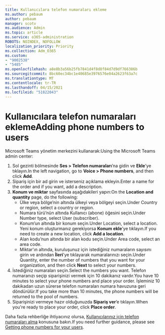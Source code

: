 ```yaml
---
title: Kullanıcılara telefon numaraları ekleme
ms.author: pebaum
author: pebaum
manager: scotv
ms.audience: Admin
ms.topic: article
ms.service: o365-administration
ROBOTS: NOINDEX, NOFOLLOW
localization_priority: Priority
ms.collection: Adm_O365
ms.custom:
- "9002538"
- "5485"
ms.openlocfilehash: a8e8b3a56b25fb7841d4f8d8f84d7d9df766386b
ms.sourcegitcommit: 8bc60ec34bc1e40685e3976576e04a2623f63a7c
ms.translationtype: MT
ms.contentlocale: tr-TR
ms.lasthandoff: 04/15/2021
ms.locfileid: "51822043"
---
```

# <a name="adding-phone-numbers-to-users"></a><span data-ttu-id="06b60-102">Kullanıcılara telefon numaraları ekleme</span><span class="sxs-lookup"><span data-stu-id="06b60-102">Adding phone numbers to users</span></span>

<span data-ttu-id="06b60-103">Microsoft Teams yönetim merkezini kullanarak:</span><span class="sxs-lookup"><span data-stu-id="06b60-103">Using the Microsoft Teams admin center:</span></span>

1. <span data-ttu-id="06b60-104">Sol gezinti bölmesinde **Ses > Telefon numaraları**’na gidin ve **Ekle**’ye tıklayın.</span><span class="sxs-lookup"><span data-stu-id="06b60-104">In the left navigation, go to **Voice > Phone numbers**, and then click **Add**.</span></span>
2. <span data-ttu-id="06b60-105">Sipariş için bir ad girin ve isterseniz açıklama ekleyin.</span><span class="sxs-lookup"><span data-stu-id="06b60-105">Enter a name for the order and if you want, add a description.</span></span>
3. <span data-ttu-id="06b60-106">**Konum ve miktar** sayfasında aşağıdakileri yapın:</span><span class="sxs-lookup"><span data-stu-id="06b60-106">On the **Location and quantity** page, do the following:</span></span>
    - <span data-ttu-id="06b60-107">Ülke veya bölge’nin altında ülkeyi veya bölgeyi seçin.</span><span class="sxs-lookup"><span data-stu-id="06b60-107">Under Country or region, select a country or region.</span></span>
    - <span data-ttu-id="06b60-108">Numara türü’nün altında Kullanıcı (abone) öğesini seçin.</span><span class="sxs-lookup"><span data-stu-id="06b60-108">Under Number type, select User (subscriber).</span></span>
    - <span data-ttu-id="06b60-109">Konum’un altında bir konum seçin.</span><span class="sxs-lookup"><span data-stu-id="06b60-109">Under Location, select a location.</span></span> <span data-ttu-id="06b60-110">Yeni konum oluşturmanız gerekiyorsa **Konum ekle**’ye tıklayın.</span><span class="sxs-lookup"><span data-stu-id="06b60-110">If you need to create a new location, click **Add a location**.</span></span>
    - <span data-ttu-id="06b60-111">Alan kodu’nun altında bir alan kodu seçin.</span><span class="sxs-lookup"><span data-stu-id="06b60-111">Under Area code, select an area code.</span></span>
    - <span data-ttu-id="06b60-112">Miktar'ın altında, kuruluşunuz için istediğiniz numaraların sayısını girin ve ardından **İleri**'ye tıklayarak numaralarınızı seçin.</span><span class="sxs-lookup"><span data-stu-id="06b60-112">Under Quantity, enter the number of numbers that you want for your organization, and then click **Next** to select your numbers.</span></span>
4. <span data-ttu-id="06b60-113">İstediğiniz numaraları seçin.</span><span class="sxs-lookup"><span data-stu-id="06b60-113">Select the numbers you want.</span></span> <span data-ttu-id="06b60-114">Telefon numaranızı seçip siparişinizi vermek için 10 dakikanız vardır.</span><span class="sxs-lookup"><span data-stu-id="06b60-114">You have 10 minutes to select your phone numbers and place your order.</span></span> <span data-ttu-id="06b60-115">İşleminiz 10 dakikadan uzun sürerse telefon numaraları numara havuzuna geri döndürülür.</span><span class="sxs-lookup"><span data-stu-id="06b60-115">If you take more than 10 minutes, the phone numbers will be returned to the pool of numbers.</span></span>
5. <span data-ttu-id="06b60-116">Siparişinizi vermeye hazır olduğunuzda **Sipariş ver**’e tıklayın.</span><span class="sxs-lookup"><span data-stu-id="06b60-116">When you're ready to place your order, click **Place order**.</span></span>

<span data-ttu-id="06b60-117">Daha fazla rehberliğe ihtiyacınız olursa, [Kullanıcılarınız için telefon numaraları alma](https://docs.microsoft.com/microsoftteams/getting-phone-numbers-for-your-users) konusuna bakın.</span><span class="sxs-lookup"><span data-stu-id="06b60-117">If you need further guidance, please see [Getting phone numbers for your users](https://docs.microsoft.com/microsoftteams/getting-phone-numbers-for-your-users).</span></span>
